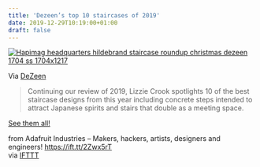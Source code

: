 ```yaml
---
title: 'Dezeen’s top 10 staircases of 2019'
date: 2019-12-29T10:19:00+01:00
draft: false
---
```


[![Hapimag headquarters hildebrand staircase roundup christmas dezeen 1704 ss 1704x1217](https://cdn-blog.adafruit.com/uploads/2019/12/Ihapimag-headquarters-hildebrand-staircase-roundup-christmas_dezeen_1704_ss-1704x1217-1.jpg "hapimag-headquarters-hildebrand-staircase-roundup-christmas_dezeen_1704_ss-1704x1217.jpg")](https://www.dezeen.com/2019/12/27/dezeens-top-10-staircases-2019-architecture-interiors-roundup/)

Via [DeZeen](https://www.dezeen.com/2019/12/27/dezeens-top-10-staircases-2019-architecture-interiors-roundup/)

> Continuing our review of 2019, Lizzie Crook spotlights 10 of the best staircase designs from this year including concrete steps intended to attract Japanese spirits and stairs that double as a meeting space.

[See them all!](https://www.dezeen.com/2019/12/27/dezeens-top-10-staircases-2019-architecture-interiors-roundup/)

  
  
from Adafruit Industries – Makers, hackers, artists, designers and engineers! https://ift.tt/2Zwx5rT  
via [IFTTT](https://ifttt.com/?ref=da&site=blogger)